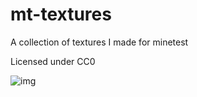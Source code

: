# mt-textures
A collection of textures I made for minetest

Licensed under CC0

![img](http://i.imgur.com/lnnVWnO.png?1)
